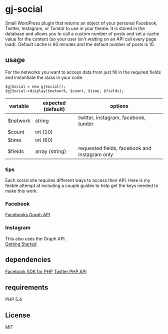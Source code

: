 # gj-social

Small WordPress plugin that returns an object of your personal Facebook, Twitter, Instagram, or Tumblr to use in your theme. It is stored in the database and allows you to call a custom number of posts and set a cache value for the content (so your user isn't waiting on an API call every page load). Default cache is 60 minutes and the default number of posts is 10.

## usage

For the networks you want to access data from just fill in the required fields and instantiate the class in your code.

```
$gjSocial = new gjSocial();
$gjSocial->display($network, $count, $time, $fields);
```

| variable | expected (default) | options                                       |
| -------- | ------------------ | ----------------------------------------------|
| $network | string             | twitter, instagram, facebook, tumblr          |
| $count   | int (10)           |                                               |
| $time    | int (60)           |                                               |
| $fields  | array (string)     | requested fields, facebook and instagram only |

### tips

Each social site requires different ways to access their API. Here is my feeble attempt at including a couple guides to help get the keys needed to make this work.

### Facebook
[Facebooks Graph API](https://developers.facebook.com/docs/graph-api)

### Instagram
This also uses the Graph API.  
[Getting Started](https://developers.facebook.com/docs/instagram-api/getting-started/)  

## dependencies

[Facebook SDK for PHP](https://github.com/facebook/php-graph-sdk)
[Twitter PHP API](https://github.com/J7mbo/twitter-api-php)

## requirements

PHP 5.4

## License

MIT
